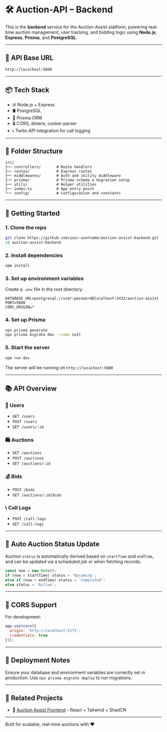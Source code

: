 # 🛠️ Auction-API – Backend

This is the **backend** service for the Auction Assist platform, powering real-time auction management, user tracking, and bidding logic using **Node.js**, **Express**, **Prisma**, and **PostgreSQL**.

---

## 🚀 API Base URL

```
http://localhost:5000
```

---

## 📦 Tech Stack

- 🌐 Node.js + Express
- 🛢️ PostgreSQL
- 🔁 Prisma ORM
- 🔒 CORS, dotenv, cookie-parser
- 📞 Twilio API integration for call logging

---

## 🧬 Folder Structure

```
src/
├── controllers/       # Route handlers
├── routes/            # Express routes
├── middlewares/       # Auth and utility middleware
├── prisma/            # Prisma schema & migration setup
├── utils/             # Helper utilities
├── index.ts           # App entry point
└── config/            # Configuration and constants
```

---

## 🧪 Getting Started

### 1. Clone the repo

```bash
git clone https://github.com/your-username/auction-assist-backend.git
cd auction-assist-backend
```

### 2. Install dependencies

```bash
npm install
```

### 3. Set up environment variables

Create a `.env` file in the root directory:

```env
DATABASE_URL=postgresql://user:password@localhost:5432/auction-assist
PORT=5000
CORS_ORIGIN=*
```

### 4. Set up Prisma

```bash
npx prisma generate
npx prisma migrate dev --name init
```

### 5. Start the server

```bash
npm run dev
```

The server will be running on `http://localhost:5000`

---

## 📚 API Overview

### 👤 Users

- `GET /users`
- `POST /users`
- `GET /users/:id`

### 🛍️ Auctions

- `GET /auctions`
- `POST /auctions`
- `GET /auctions/:id`

### 💰 Bids

- `POST /bids`
- `GET /auctions/:id/bids`

### 📞 Call Logs

- `POST /call-logs`
- `GET /call-logs`

---

## 🔄 Auto Auction Status Update

Auction `status` is automatically derived based on `startTime` and `endTime`, and can be updated via a scheduled job or when fetching records.

```ts
const now = new Date();
if (now < startTime) status = 'Upcoming';
else if (now > endTime) status = 'Completed';
else status = 'Active';
```

---

## 🔐 CORS Support

For development:

```js
app.use(cors({
  origin: 'http://localhost:5173',
  credentials: true
}));
```

---

## 🔧 Deployment Notes

Ensure your database and environment variables are correctly set in production. Use `npx prisma migrate deploy` to run migrations.

---

## 🧩 Related Projects

- 🎯 [Auction Assist Frontend](https://github.com/your-username/auction-assist-frontend) – React + Tailwind + ShadCN

---

Built for scalable, real-time auctions with ❤️
